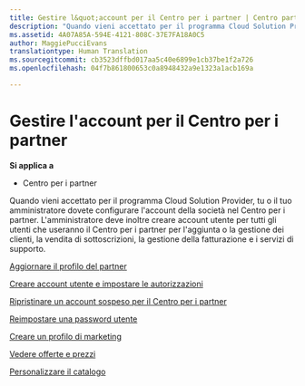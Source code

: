 ```yaml
---
title: Gestire l&quot;account per il Centro per i partner | Centro partner
description: "Quando vieni accettato per il programma Cloud Solution Provider, tu o il tuo amministratore dovete configurare l&quot;account della società nel Centro per i partner."
ms.assetid: 4A07A85A-594E-4121-808C-37E7FA18A0C5
author: MaggiePucciEvans
translationtype: Human Translation
ms.sourcegitcommit: cb3523dffbd017aa5c40e6899e1cb37be1f2a726
ms.openlocfilehash: 04f7b861800653c0a8948432a9e1323a1acb169a

---
```


# Gestire l'account per il Centro per i partner

**Si applica a**

-  Centro per i partner

Quando vieni accettato per il programma Cloud Solution Provider, tu o il tuo amministratore dovete configurare l'account della società nel Centro per i partner. L'amministratore deve inoltre creare account utente per tutti gli utenti che useranno il Centro per i partner per l'aggiunta o la gestione dei clienti, la vendita di sottoscrizioni, la gestione della fatturazione e i servizi di supporto.

[Aggiornare il profilo del partner](update-your-partner-profile.md)

[Creare account utente e impostare le autorizzazioni](create-user-accounts-and-set-permissions.md)

[Ripristinare un account sospeso per il Centro per i partner](suspended-partner-center-account.md)

[Reimpostare una password utente](reset-a-user-password.md)

[Creare un profilo di marketing](create-a-marketing-profile.md)

[Vedere offerte e prezzi](see-offers-and-pricing.md)

[Personalizzare il catalogo](customize-the-catalog.md)

 

 






<!--HONumber=Jan17_HO2-->



